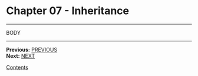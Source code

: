 # Chapter 07 - Inheritance

---

BODY

---

**Previous:** [PREVIOUS](./06-properties.md)  
**Next:** [NEXT](./08-polymorphism.md)

[Contents](./readme.md)